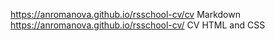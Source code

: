 https://anromanova.github.io/rsschool-cv/cv Markdown\
https://anromanova.github.io/rsschool-cv/ CV HTML and CSS
